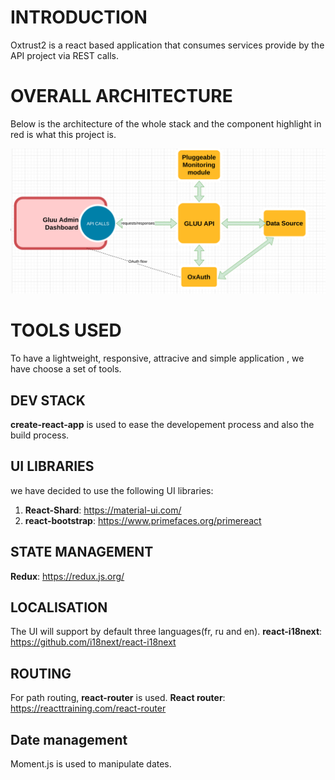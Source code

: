 # INTRODUCTION

Oxtrust2 is a react based application that consumes services provide by the API project via REST calls.

# OVERALL ARCHITECTURE

Below is the architecture of the whole stack and the component highlight in red is what this project is.
 
![architecture](architecture.png) 

# TOOLS USED

To have a lightweight, responsive, attracive  and simple application , we have choose a set of tools.

## DEV STACK 

**create-react-app** is used to ease the developement process and also the build process.

## UI LIBRARIES

we have decided to use the following UI libraries:
  1. **React-Shard**: https://material-ui.com/
  2. **react-bootstrap**: https://www.primefaces.org/primereact
  
## STATE MANAGEMENT

  **Redux**: https://redux.js.org/
  
## LOCALISATION

The UI will support by default three languages(fr, ru and en). 
**react-i18next**: https://github.com/i18next/react-i18next

## ROUTING

 For path routing, **react-router** is used.
 **React router**: https://reacttraining.com/react-router

## Date management

  Moment.js is used to manipulate dates.  
